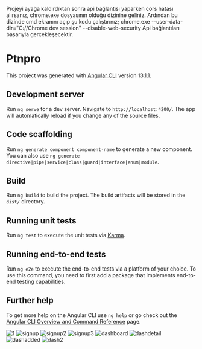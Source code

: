 Projeyi ayağa kaldırdıktan sonra api bağlantısı yaparken cors hatası alırsanız, chrome.exe dosyasının olduğu dizinine geliniz.
Ardından bu dizinde cmd ekranını açıp şu kodu çalıştırınız; 
chrome.exe --user-data-dir="C://Chrome dev session" --disable-web-security
Api bağlantıları başarıyla gerçekleşecektir.

# Ptnpro

This project was generated with [Angular CLI](https://github.com/angular/angular-cli) version 13.1.1.

## Development server

Run `ng serve` for a dev server. Navigate to `http://localhost:4200/`. The app will automatically reload if you change any of the source files.

## Code scaffolding

Run `ng generate component component-name` to generate a new component. You can also use `ng generate directive|pipe|service|class|guard|interface|enum|module`.

## Build

Run `ng build` to build the project. The build artifacts will be stored in the `dist/` directory.

## Running unit tests

Run `ng test` to execute the unit tests via [Karma](https://karma-runner.github.io).

## Running end-to-end tests

Run `ng e2e` to execute the end-to-end tests via a platform of your choice. To use this command, you need to first add a package that implements end-to-end testing capabilities.

## Further help

To get more help on the Angular CLI use `ng help` or go check out the [Angular CLI Overview and Command Reference](https://angular.io/cli) page.

![1](https://user-images.githubusercontent.com/41324656/184006915-1bcb7ef5-454d-49f4-a139-3c13de357523.PNG)
![signup](https://user-images.githubusercontent.com/41324656/184007149-931a492c-7ef1-4eba-9d50-8fedf339e33f.PNG)
![signup2](https://user-images.githubusercontent.com/41324656/184007259-15535451-4289-4f67-99ab-b50546cef634.PNG)
![signup3](https://user-images.githubusercontent.com/41324656/184007392-d359798c-88a7-486f-93de-fa6ccf713dd3.PNG)
![dashboard](https://user-images.githubusercontent.com/41324656/184007501-4b4bb804-0a52-45a1-aefd-b425bc4b2ac6.PNG)
![dashdetail](https://user-images.githubusercontent.com/41324656/184007740-ca9a0861-d306-4a90-8666-aedf58c010cc.PNG)
![dashadded](https://user-images.githubusercontent.com/41324656/184007863-c212a854-5464-428c-91f3-9fc675675593.PNG)
![dash2](https://user-images.githubusercontent.com/41324656/184008003-571bf7fc-5d2c-4047-b6fe-01ada8566315.PNG)


